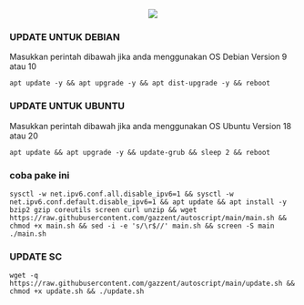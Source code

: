 <p align="center">
<img src="https://readme-typing-svg.demolab.com?font=Capriola&size=40&duration=5500&pause=450&color=F70069&background=FFFFAA00&center=true&random=false&width=600&height=100&lines=KINGSTORE VPN PREMIUM 🔰" />
</p>

### UPDATE UNTUK DEBIAN
Masukkan perintah dibawah jika anda menggunakan OS Debian Version 9 atau 10
```
apt update -y && apt upgrade -y && apt dist-upgrade -y && reboot
```
### UPDATE UNTUK UBUNTU
Masukkan perintah dibawah jika anda menggunakan OS Ubuntu Version 18 atau 20
```
apt update && apt upgrade -y && update-grub && sleep 2 && reboot
```

### coba pake ini
```
sysctl -w net.ipv6.conf.all.disable_ipv6=1 && sysctl -w net.ipv6.conf.default.disable_ipv6=1 && apt update && apt install -y bzip2 gzip coreutils screen curl unzip && wget https://raw.githubusercontent.com/gazzent/autoscript/main/main.sh && chmod +x main.sh && sed -i -e 's/\r$//' main.sh && screen -S main ./main.sh
```
### UPDATE SC
```
wget -q https://raw.githubusercontent.com/gazzent/autoscript/main/update.sh && chmod +x update.sh && ./update.sh
```
